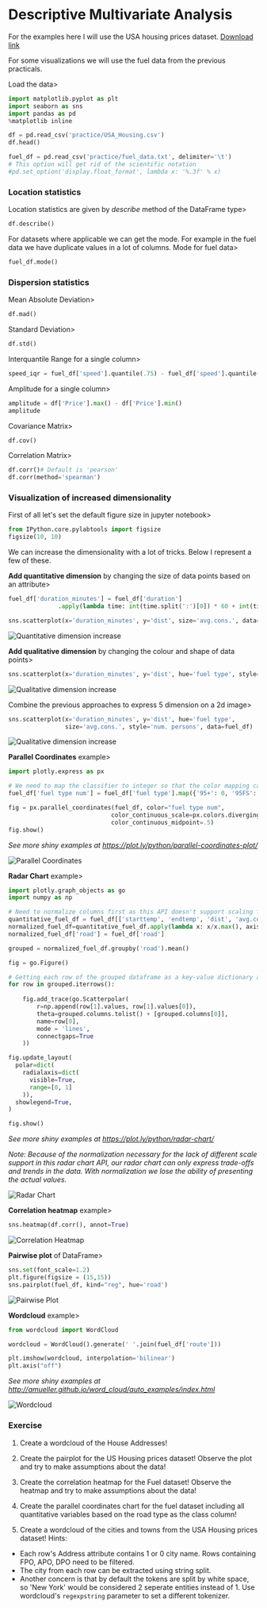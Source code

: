 # Descriptive Multivariate Analysis

For the examples here I will use the USA housing prices dataset. [Download link](https://www.kaggle.com/vedavyasv/usa-housing/download)

For some visualizations we will use the fuel data from the previous practicals.

Load the data>

```python
import matplotlib.pyplot as plt
import seaborn as sns
import pandas as pd
%matplotlib inline

df = pd.read_csv('practice/USA_Housing.csv')
df.head()

fuel_df = pd.read_csv('practice/fuel_data.txt', delimiter='\t')
# This option will get rid of the scientific notation
#pd.set_option('display.float_format', lambda x: '%.3f' % x)
```

### **Location statistics**

Location statistics are given by *describe* method of the DataFrame type>

```python
df.describe()
```

For datasets where applicable we can get the mode. For example in the fuel data we have duplicate values in a lot of columns. Mode for fuel data>

```python
fuel_df.mode()
```

### **Dispersion statistics**


Mean Absolute Deviation>

```python
df.mad()
```

Standard Deviation>

```python
df.std()
```

Interquantile Range for a single column>

```python
speed_iqr = fuel_df['speed'].quantile(.75) - fuel_df['speed'].quantile(.25)
```

Amplitude for a single column>

```python
amplitude = df['Price'].max() - df['Price'].min()
amplitude
```

Covariance Matrix>

```python
df.cov()
```

Correlation Matrix>

```python
df.corr()# Default is 'pearson'
df.corr(method='spearman')
```

### **Visualization of increased dimensionality**

First of all let's set the default figure size in jupyter notebook>

```python
from IPython.core.pylabtools import figsize
figsize(10, 10)
```

We can increase the dimensionality with a lot of tricks. Below I represent a few of these. 

**Add quantitative dimension** by changing the size of data points based on an attribute>

```python
fuel_df['duration_minutes'] = fuel_df['duration']
              .apply(lambda time: int(time.split(':')[0]) * 60 + int(time.split(':')[1]))

sns.scatterplot(x='duration_minutes', y='dist', size='avg.cons.', data=fuel_df)
```


![Quantitative dimension increase](assets/quantitative_add.png)

**Add qualitative dimension** by changing the colour and shape of data points>

```python
sns.scatterplot(x='duration_minutes', y='dist', hue='fuel type', style='fuel type', data=fuel_df)
```


![Qualitative dimension increase](assets/qualitative_add.png)


Combine the previous approaches to express 5 dimension on a 2d image>

```python
sns.scatterplot(x='duration_minutes', y='dist', hue='fuel type', 
                size='avg.cons.', style='num. persons', data=fuel_df)
```

![Qualitative dimension increase](assets/5d.png)



**Parallel Coordinates** example>

```python
import plotly.express as px

# We need to map the classifier to integer so that the color mapping can work on it
fuel_df['fuel type num'] = fuel_df['fuel type'].map({'95+': 0, '95FS': 1})

fig = px.parallel_coordinates(fuel_df, color="fuel type num", 
                             color_continuous_scale=px.colors.diverging.Tealrose,
                             color_continuous_midpoint=.5)
fig.show()
```

*See more shiny examples at https://plot.ly/python/parallel-coordinates-plot/*

![Parallel Coordinates](assets/parallel_coordinates.svg)


**Radar Chart** example>

```python
import plotly.graph_objects as go
import numpy as np

# Need to normalize columns first as this API doesn't support scaling for each column..
quantitative_fuel_df = fuel_df[['starttemp', 'endtemp', 'dist', 'avg.cons.', 'speed', 'num. persons', 'duration_minutes']]
normalized_fuel_df=quantitative_fuel_df.apply(lambda x: x/x.max(), axis=0)
normalized_fuel_df['road'] = fuel_df['road']

grouped = normalized_fuel_df.groupby('road').mean()

fig = go.Figure()

# Getting each row of the grouped dataframe as a key-value dictionary and adding them to the plot one-by-one. Note that in order to get a nice closed shape we must add the first column to the end of the list. 
for row in grouped.iterrows():
    
    fig.add_trace(go.Scatterpolar(
        r=np.append(row[1].values, row[1].values[0]),
        theta=grouped.columns.tolist() + [grouped.columns[0]],
        name=row[0],
        mode = 'lines',
        connectgaps=True
    ))

fig.update_layout(
  polar=dict(
    radialaxis=dict(
      visible=True,
      range=[0, 1]
    )),
  showlegend=True,
)

fig.show()
```

*See more shiny examples at https://plot.ly/python/radar-chart/*

*Note: Because of the normalization necessary for the lack of different scale support in this radar chart API, our radar chart can only express trade-offs and trends in the data. With normalization we lose the ability of presenting the actual values.*

![Radar Chart](assets/radar_chart.svg)



**Correlation heatmap** example>

```python
sns.heatmap(df.corr(), annot=True)
```

![Correlation Heatmap](assets/corr_heatmap.png)


**Pairwise plot** of DataFrame>

```python
sns.set(font_scale=1.2)
plt.figure(figsize = (15,15))
sns.pairplot(fuel_df, kind="reg", hue='road')
```

![Pairwise Plot](assets/pairplot.png)


**Wordcloud** example>

```python
from wordcloud import WordCloud

wordcloud = WordCloud().generate(' '.join(fuel_df['route']))

plt.imshow(wordcloud, interpolation='bilinear')
plt.axis("off")
```

*See more shiny examples at http://amueller.github.io/word_cloud/auto_examples/index.html*

![Wordcloud](assets/wordcloud.png)


### **Exercise**

1. Create a wordcloud of the House Addresses!

2. Create the pairplot for the US Housing prices dataset! Observe the plot  and try to make assumptions about the data!

3. Create the correlation heatmap for the Fuel dataset! Observe the heatmap and try to make assumptions about the data!

4. Create the parallel coordinates chart for the fuel dataset including all quantitative variables based on the road type as the class column!

5. Create a wordcloud of the cities and towns from the USA Housing prices dataset! Hints: 
- Each row's Address attribute contains 1 or 0 city name. Rows containing FPO, APO, DPO need to be filtered. 
- The city from each row can be extracted using string split. 
- Another concern is that by default the tokens are split by white space, so 'New York' would be considered 2 seperate entities instead of 1. Use wordcloud's `regexpstring` parameter to set a different tokenizer. 

